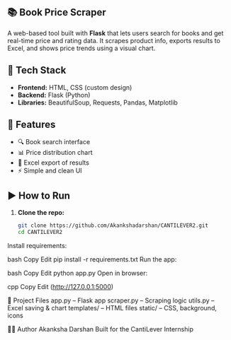 ## 📚 Book Price Scraper

A web-based tool built with **Flask** that lets users search for books and get real-time price and rating data. It scrapes product info, exports results to Excel, and shows price trends using a visual chart.

## 🔧 Tech Stack
- **Frontend:** HTML, CSS (custom design)
- **Backend:** Flask (Python)
- **Libraries:** BeautifulSoup, Requests, Pandas, Matplotlib

## 🚀 Features
- 🔍 Book search interface
- 📊 Price distribution chart
- 📁 Excel export of results
- ⚡ Simple and clean UI

## ▶️ How to Run

1. **Clone the repo:**
   ```bash
   git clone https://github.com/Akankshadarshan/CANTILEVER2.git
   cd CANTILEVER2
Install requirements:

bash
Copy
Edit
pip install -r requirements.txt
Run the app:

bash
Copy
Edit
python app.py
Open in browser:

cpp
Copy
Edit
(http://127.0.0.1:5000)

📁 Project Files
app.py – Flask app
scraper.py – Scraping logic
utils.py – Excel saving & chart
templates/ – HTML files
static/ – CSS, background, icons

🧑‍💻 Author
Akanksha Darshan
Built for the CantiLever Internship

